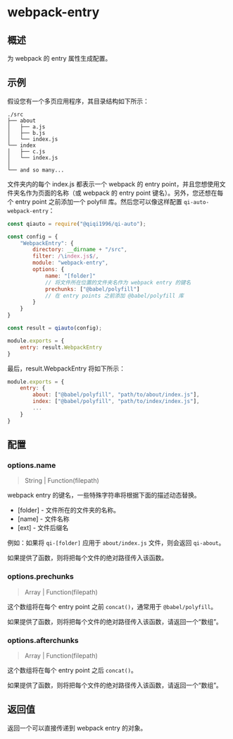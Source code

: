 # webpack-entry

## 概述

为 webpack 的 entry 属性生成配置。

## 示例

假设您有一个多页应用程序，其目录结构如下所示：

```
./src
├── about
│   ├── a.js
│   ├── b.js
│   └── index.js
└── index
│   ├── c.js
│   └── index.js
│
└── and so many...
```

文件夹内的每个 index.js 都表示一个 webpack 的 entry point，并且您想使用文件夹名作为页面的名称（或 webpack 的 entry point 键名）。另外，您还想在每个 entry point 之前添加一个 polyfill 库。然后您可以像这样配置 `qi-auto-webpack-entry`：

```javascript
const qiauto = require("@qiqi1996/qi-auto");

const config = {
    "WebpackEntry": {
        directory: __dirname + "/src",
        filter: /\index.js$/,
        module: "webpack-entry",
        options: {
            name: "[folder]"
            // 将文件所在位置的文件夹名作为 webpack entry 的键名
            prechunks: ["@babel/polyfill"]
            // 在 entry points 之前添加 @babel/polyfill 库
        }
    }
}

const result = qiauto(config);

module.exports = {
    entry: result.WebpackEntry
}
```

最后，result.WebpackEntry 将如下所示：

```javascript
module.exports = {
    entry: {
        about: ["@babel/polyfill", "path/to/about/index.js"],
        index: ["@babel/polyfill", "path/to/index/index.js"],
        ...
    }
}
```

## 配置

### options.name

> String | Function(filepath)

webpack entry 的键名，一些特殊字符串将根据下面的描述动态替换。

* [folder] - 文件所在的文件夹的名称。
* [name] - 文件名称
* [ext] - 文件后缀名

例如：如果将 `qi-[folder]` 应用于 `about/index.js` 文件，则会返回 `qi-about`。

如果提供了函数，则将把每个文件的绝对路径传入该函数。

### options.prechunks

> Array | Function(filepath)

这个数组将在每个 entry point 之前 `concat()`，通常用于 `@babel/polyfill`。

如果提供了函数，则将把每个文件的绝对路径传入该函数，请返回一个“数组”。

### options.afterchunks

> Array | Function(filepath)

这个数组将在每个 entry point 之后 `concat()`。

如果提供了函数，则将把每个文件的绝对路径传入该函数，请返回一个“数组”。

## 返回值

返回一个可以直接传递到 webpack entry 的对象。